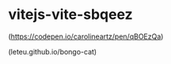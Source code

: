 # vitejs-vite-sbqeez



(https://codepen.io/carolineartz/pen/qBOEzQa)



(leteu.github.io/bongo-cat)
